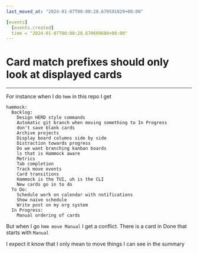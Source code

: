 ```yaml
---
last_moved_at: "2024-01-07T00:00:28.670591829+00:00"

[events]
  [events.created]
  time = "2024-01-07T00:00:28.670609600+00:00"
---
```

# Card match prefixes should only look at displayed cards
---

For instance when I do `hmm` in this repo I get

```
hammock:
  Backlog:
    Design HERD style commands
    Automatic git branch when moving something to In Progress
    don't save blank cards
    Archive projects
    Display board columns side by side
    Distraction towards progress
    Do we want branching kanban boards
    ls that is Hammock aware
    Metrics
    Tab completion
    Track move events
    Card transitions
    Hammock is the TUI, uh is the CLI
    New cards go in to do
  To Do:
    Schedule work on calendar with notifications
    Show naive schedule
    Write post on my org system
  In Progress:
    Manual ordering of cards
```

But when I go `hmm move Manual` I get a conflict.
There is a card in Done that starts with `Manual`

I expect it know that I only mean to move things I
can see in the summary

